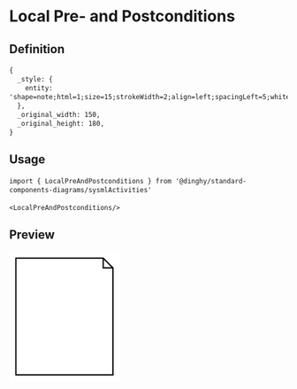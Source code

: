 # Local Pre- and Postconditions

## Definition

```
{
  _style: { 
    entity: 'shape=note;html=1;size=15;strokeWidth=2;align=left;spacingLeft=5;whiteSpace=wrap;align=center;',
  },
  _original_width: 150,
  _original_height: 180,
}
```

## Usage

```
import { LocalPreAndPostconditions } from '@dinghy/standard-components-diagrams/sysmlActivities'

<LocalPreAndPostconditions/>
```

## Preview

<img src="./local-pre-and-postconditions.png" width="200"/>
